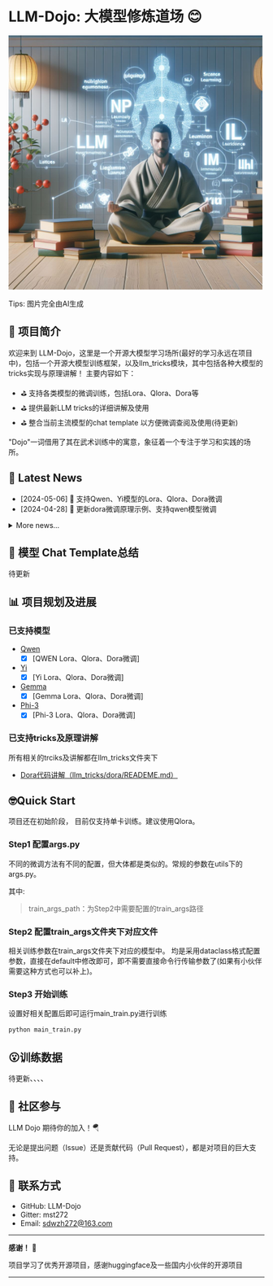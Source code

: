 
# LLM-Dojo: 大模型修炼道场 😊
<img src="pic/pic.jpg" width="500">

Tips: 图片完全由AI生成
## 🌟 项目简介
欢迎来到 LLM-Dojo，这里是一个开源大模型学习场所(最好的学习永远在项目中)，包括一个开源大模型训练框架，以及llm_tricks模块，其中包括各种大模型的tricks实现与原理讲解！
主要内容如下：
- ⛳ 支持各类模型的微调训练，包括Lora、Qlora、Dora等
- ⛳ 提供最新LLM tricks的详细讲解及使用
- ⛳ 整合当前主流模型的chat template 以方便微调查阅及使用(待更新)

"Dojo"一词借用了其在武术训练中的寓意，象征着一个专注于学习和实践的场所。
## 📖 Latest News
- [2024-05-06] 🚀 支持Qwen、Yi模型的Lora、Qlora、Dora微调
- [2024-04-28] 🚀 更新dora微调原理示例、支持qwen模型微调
<details> <summary>More news...</summary>
待更新
</details>

## 🍻 模型 Chat Template总结
待更新

## 📊 项目规划及进展

### 已支持模型
- [Qwen](https://github.com/QwenLM/Qwen.git)
  - [x] [QWEN Lora、Qlora、Dora微调]
- [Yi](https://github.com/01-ai/Yi)
  - [x] [Yi Lora、Qlora、Dora微调]
- [Gemma](https://github.com/google/gemma_pytorch)
  - [x] [Gemma Lora、Qlora、Dora微调]
- [Phi-3](https://huggingface.co/microsoft/Phi-3-mini-128k-instruct)
  - [x] [Phi-3 Lora、Qlora、Dora微调]

### 已支持tricks及原理讲解
 所有相关的trciks及讲解都在llm_tricks文件夹下
- [Dora代码讲解（llm_tricks/dora/READEME.md）](./llm_tricks/dora/READEME.md)

## 🤓Quick Start
项目还在初始阶段， 目前仅支持单卡训练。建议使用Qlora。
### Step1 配置args.py
不同的微调方法有不同的配置，但大体都是类似的。常规的参数在utils下的args.py。

其中:
> train_args_path：为Step2中需要配置的train_args路径

### Step2 配置train_args文件夹下对应文件
相关训练参数在train_args文件夹下对应的模型中。
均是采用dataclass格式配置参数，直接在default中修改即可，即不需要直接命令行传输参数了(如果有小伙伴需要这种方式也可以补上)。

### Step3 开始训练
设置好相关配置后即可运行main_train.py进行训练
```sh
python main_train.py
```

## 😮训练数据
待更新、、、、

## 🤝 社区参与
LLM Dojo 期待你的加入！🪂

无论是提出问题（Issue）还是贡献代码（Pull Request），都是对项目的巨大支持。

## 💌 联系方式
- GitHub: LLM-Dojo
- Gitter: mst272
- Email: sdwzh272@163.com

***

**感谢！** 📘

项目学习了优秀开源项目，感谢huggingface及一些国内小伙伴的开源项目
***
